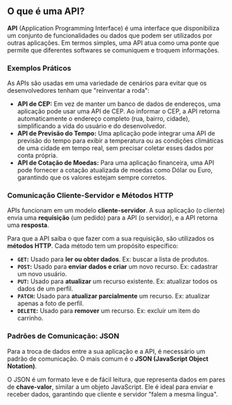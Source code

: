 ## O que é uma API?

**API** (Application Programming Interface) é uma interface que disponibiliza um conjunto de funcionalidades ou dados que podem ser utilizados por outras aplicações. Em termos simples, uma API atua como uma ponte que permite que diferentes softwares se comuniquem e troquem informações.

### Exemplos Práticos

As APIs são usadas em uma variedade de cenários para evitar que os desenvolvedores tenham que "reinventar a roda":

* **API de CEP:** Em vez de manter um banco de dados de endereços, uma aplicação pode usar uma API de CEP. Ao informar o CEP, a API retorna automaticamente o endereço completo (rua, bairro, cidade), simplificando a vida do usuário e do desenvolvedor.
* **API de Previsão do Tempo:** Uma aplicação pode integrar uma API de previsão do tempo para exibir a temperatura ou as condições climáticas de uma cidade em tempo real, sem precisar coletar esses dados por conta própria.
* **API de Cotação de Moedas:** Para uma aplicação financeira, uma API pode fornecer a cotação atualizada de moedas como Dólar ou Euro, garantindo que os valores estejam sempre corretos.

### Comunicação Cliente-Servidor e Métodos HTTP

APIs funcionam em um modelo **cliente-servidor**. A sua aplicação (o cliente) envia uma **requisição** (um pedido) para a API (o servidor), e a API retorna uma **resposta**.

Para que a API saiba o que fazer com a sua requisição, são utilizados os **métodos HTTP**. Cada método tem um propósito específico:

* **`GET`:** Usado para **ler ou obter dados**. Ex: buscar a lista de produtos.
* **`POST`:** Usado para **enviar dados e criar** um novo recurso. Ex: cadastrar um novo usuário.
* **`PUT`:** Usado para **atualizar** um recurso existente. Ex: atualizar todos os dados de um perfil.
* **`PATCH`:** Usado para **atualizar parcialmente** um recurso. Ex: atualizar apenas a foto de perfil.
* **`DELETE`:** Usado para **remover** um recurso. Ex: excluir um item do carrinho.

### Padrões de Comunicação: JSON

Para a troca de dados entre a sua aplicação e a API, é necessário um padrão de comunicação. O mais comum é o **JSON (JavaScript Object Notation)**.

O JSON é um formato leve e de fácil leitura, que representa dados em pares de **chave-valor**, similar a um objeto JavaScript. Ele é ideal para enviar e receber dados, garantindo que cliente e servidor "falem a mesma língua".


